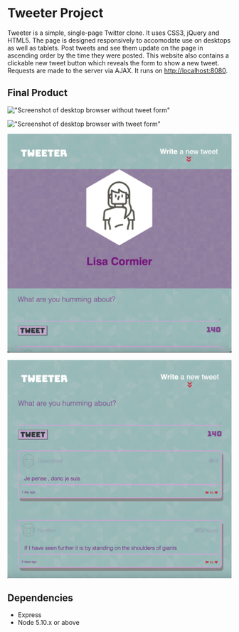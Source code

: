 # Tweeter Project

Tweeter is a simple, single-page Twitter clone. It uses CSS3, jQuery and HTML5. The page is designed responsively to accomodate use on desktops as well as tablets. Post tweets and see them update on the page in ascending order by the time they were posted. This website also contains a clickable new tweet button which reveals the form to show a new tweet. Requests are made to the server via AJAX. It runs on <http://localhost:8080>.

## Final Product

!["Screenshot of desktop browser without tweet form"](#)

!["Screenshot of desktop browser with tweet form"](#)

!["Screenshot of smaller screen size browser header"](https://github.com/licorm/tweeter/blob/master/docs/Screen%20Shot%202021-09-09%20at%206.11.56%20PM.jpeg?raw=true) 

!["Screenshot of smaller screen size browser tweets"](https://github.com/licorm/tweeter/blob/master/docs/Screen%20Shot%202021-09-09%20at%206.12.03%20PM.jpeg?raw=true) 

## Dependencies

- Express
- Node 5.10.x or above



